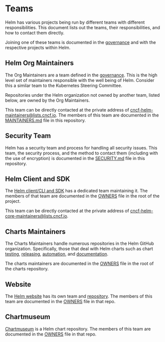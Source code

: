 # Teams

Helm has various projects being run by different teams with different responsibilities. This document lists out the teams, their responsibilities, and how to contact them directly.

Joining one of these teams is documented in the [governance](governance/governance.md) and with the respective projects within Helm.

## Helm Org Maintainers

The Org Maintainers are a team defined in the [governance](governance/governance.md). This is the high level set of maintainers responsible with the well being of Helm. Consider this a similar team to the Kubernetes Steering Committee.

Repositories under the Helm organization not owned by another team, listed below, are owned by the Org Maintainers.

This team can be directly contacted at the private address of <cncf-helm-maintainers@lists.cncf.io>. The members of this team are documented in the [MAINTAINERS.md](MAINTAINERS.md) file in this repository.

## Security Team

Helm has a security team and process for handling all security issues. This team, the security process, and the method to contact them (including with the use of encryption) is documented in the [SECURITY.md](SECURITY.md) file in this repository.

## Helm Client and SDK

The [Helm client/CLI and SDK](https://github.com/helm/helm) has a dedicated team maintaining it. The members of that team are documented in the [OWNERS](https://github.com/helm/helm/blob/main/OWNERS) file in the root of the project.

This team can be directly contacted at the private address of <cncf-helm-core-maintainers@lists.cncf.io>.

## Charts Maintainers

The Charts Maintainers handle numerous repositories in the Helm GitHub organization. Specifically, those that deal with Helm charts such as chart [testing](https://github.com/helm/chart-testing), [releasing](https://github.com/helm/chart-releaser), [automation](https://github.com/orgs/helm/repositories?q=action), and [documentation](https://github.com/helm/charts-repo-actions-demo).

The charts maintainers are documented in the [OWNERS](https://github.com/helm/charts/blob/master/OWNERS) file in the root of the charts repository.

## Website

The [Helm website](https://helm.sh) has its own team and [repository](https://github.com/helm/helm-www). The members of this team are documented in the [OWNERS](https://github.com/helm/helm-www/blob/main/OWNERS) file in that repo.

## Chartmuseum

[Chartmuseum](https://github.com/helm/chartmuseum) is a Helm chart repository. The members of this team are documented in the [OWNERS](https://github.com/helm/chartmuseum/blob/main/OWNERS) file in that repo.
